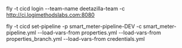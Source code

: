fly -t cicd login --team-name deetazilla-team -c http://ci.logimethodslabs.com:8080

fly -t cicd set-pipeline -p smart_meter-pipeline-DEV -c smart_meter-pipeline.yml --load-vars-from properties.yml --load-vars-from properties_branch.yml --load-vars-from credentials.yml